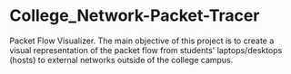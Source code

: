 # College_Network-Packet-Tracer
Packet Flow Visualizer. The main objective of this project is to create a visual representation of the packet flow from students' laptops/desktops (hosts) to external networks outside of the college campus. 
